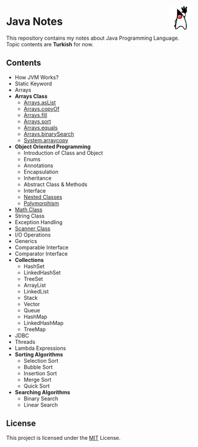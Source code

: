 
<p align="right">
<img align="right" 
src="https://github.com/barisdalyan/java-notes/blob/master/img/openjdklogo.png" alt="@barisdalyan" height="65" width="65" />
</p>

# Java Notes 
This repository contains my notes about Java Programming Language. Topic contents are **Turkish** for now.

## Contents
- How JVM Works?
- Static Keyword
- Arrays
- **Arrays Class**
  - [Arrays.asList](https://github.com/barisdalyan/java-notes/blob/master/content/arrays-class/arrays-aslist_tr.md)
  - [Arrays.copyOf](https://github.com/barisdalyan/java-notes/blob/master/content/arrays-class/arrays-copyof_tr.md)
  - [Arrays.fill](https://github.com/barisdalyan/java-notes/blob/master/content/arrays-class/arrays-fill_tr.md)
  - [Arrays.sort](https://github.com/barisdalyan/java-notes/blob/master/content/arrays-class/arrays-sort_tr.md)
  - [Arrays.equals](https://github.com/barisdalyan/java-notes/blob/master/content/arrays-class/compare-arrays_tr.md)
  - [Arrays.binarySearch](https://github.com/barisdalyan/java-notes/blob/master/content/arrays-class/search-in-arrays_tr.md)
  - [System.arraycopy](https://github.com/barisdalyan/java-notes/blob/master/content/arrays-class/system-arraycopy_tr.md)
- **Object Oriented Programming**
  - Introduction of Class and Object
  - Enums
  - Annotations
  - Encapsulation
  - Inheritance
  - Abstract Class & Methods
  - Interface
  - [Nested Classes](https://github.com/barisdalyan/java-notes/blob/master/content/nested-class/nested_classes_tr.md)
  - [Polymorphism](https://github.com/barisdalyan/java-notes/blob/master/content/polymorphism/polymorphism_tr.md)
- [Math Class](https://github.com/barisdalyan/java-notes/blob/master/content/math-class/math_class_tr.md)
- String Class
- Exception Handling
- [Scanner Class](https://github.com/barisdalyan/java-notes/blob/master/content/scanner-class/scanner_class_tr.md)
- I/O Operations
- Generics
- Comparable Interface
- Comparator Interface
- **Collections**
  - HashSet
  - LinkedHashSet
  - TreeSet
  - ArrayList
  - LinkedList
  - Stack
  - Vector
  - Queue
  - HashMap
  - LinkedHashMap
  - TreeMap
- JDBC
- Threads
- Lambda Expressions
- **Sorting Algorithms**
  - Selection Sort
  - Bubble Sort
  - Insertion Sort
  - Merge Sort
  - Quick Sort
- **Searching Algorithms**
  - Binary Search
  - Linear Search

## License
This project is licensed under the [MIT](https://github.com/barisdalyan/java-notes/blob/master/LICENSE) License.
